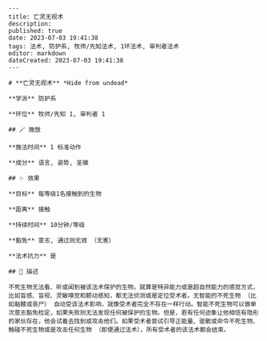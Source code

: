 
    ---
    title: 亡灵无视术
    description: 
    published: true
    date: 2023-07-03 19:41:38
    tags: 法术, 防护系, 牧师/先知法术, 1环法术, 审判者法术
    editor: markdown
    dateCreated: 2023-07-03 19:41:38
    ---

    # **亡灵无视术** *Hide from undead*

    **学派** 防护系 

    **环位** 牧师/先知 1, 审判者 1

    ## 🪄 施放

    **施法时间** 1 标准动作

    **成分** 语言, 姿势, 圣徽

    ## ✨ 效果 

    **目标** 每等级1名接触到的生物 

    **距离** 接触  

    **持续时间** 10分钟/等级 

    **豁免** 意志, 通过则无效 （无害）

    **法术抗力** 是

    ## 📖 描述

    不死生物无法看、听或闻到被该法术保护的生物。就算是特异能力或是超自然能力的感觉方式，比如盲感、盲视、灵敏嗅觉和颤动感知，都无法侦测或是定位受术者。无智能的不死生物 （比如骷髅或丧尸） 自动受该法术影响，就像受术者完全不存在一样行动。智能不死生物可以做单次意志豁免检定，如果失败则无法发现任何被保护的生物。但是，若有任何迹象让他相信有隐形的家伙存在，他会试着去找到或攻击他们。如果受术者尝试引导正能量、驱散或命令不死生物、触碰不死生物或是攻击任何生物 （即便通过法术），所有受术者的该法术都会结束。
    
